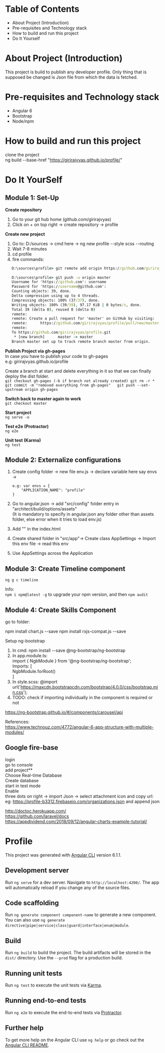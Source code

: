 # Table of Contents
 - About Project (Introduction)
 - Pre-requisites and Technology stack
 - How to build and run this project
 - Do It Yourself

# About Project (Introduction)
  This project is build to publish any developer profile. Only thing that is supposed be changed is Json file from which the data is fetched.  
  
# Pre-requisites and Technology stack
  - Angular 6
  - Bootstrap
  - Node/npm
  
  
# How to build and run this project
  clone the project  
  ng build --base-href "https://girirajvyas.github.io/profile/"  
  
# Do It YourSelf  
## Module 1: Set-Up  
**Create repository**    
1. Go to your git hub home (github.com/girirajvyas)   
2. Click on + on top right -> create repository -> profile  

**Create new project**  
1. Go to: D:/sources -> cmd here -> ng new profile --style scss --routing  
2. Wait 7-8 minutes  
3. cd profile  
4. fire commands:  
```cmd
   D:\sources\profile> git remote add origin https://github.com/girirajvyas/profile.git
   
   D:\sources\profile> git push -u origin master
   Username for 'https://github.com': username
   Password for 'https://username@github.com':
   Counting objects: 39, done.
   Delta compression using up to 4 threads.
   Compressing objects: 100% (37/37), done.
   Writing objects: 100% (39/39), 97.17 KiB | 0 bytes/s, done.
   Total 39 (delta 0), reused 0 (delta 0)
   remote:
   remote: Create a pull request for 'master' on GitHub by visiting:
   remote:      https://github.com/girirajvyas/profile/pull/new/master
   remote:
   To https://github.com/girirajvyas/profile.git
	* [new branch]      master -> master
   Branch master set up to track remote branch master from origin.
```

**Publish Project via gh-pages**  
In case you have to publish your code to gh-pages  
 e.g: girirajvyas.github.io/profile   
 
Create a branch at start and delete everything in it so that we can finally deploy the dist folder.  
    ```
       git checkout gh-pages (-b if branch not already created)
       git rm -r *
       git commit -m "removed everything from gh-pages"  
       git push --set-upstream origin gh-pages
    ```

**Switch back to master again to work**  
    ```
       git checkout master
    ```
	
**Start project**    
    ```
       ng serve -o
    ```
	
**Test e2e (Protractor)**   
    ```
       ng e2e
    ```
	
**Unit test (Karma)**   
    ```
       ng test
	```   

## Module 2: Externalize configurations 
1. Create config folder -> new file env.js -> declare variable here say envs -> 
   ```
   e.g: var envs = {  
       "APPLICATION_NAME": "profile"  
   }
   ```   
   
2. Go to angular.json -> add "src/config" folder entry in "architect/build/options/assets"  
  (It is mandatory to specify in angular.json any folder other than assets folder, else error when it tries to load env.js)  
  
3. Add "<script src="config/env.js"></script>" in the index.html  

4. Create shared folder in "src/app"-> Create class AppSettings -> Import this env file -> read this env   

5. Use AppSettings across the Application  

## Module 3: Create Timeline component  
   ```
   ng g c timeline
   ```

Info:  
`npm i npm@latest -g` to upgrade your npm version, and then `npm audit`


## Module 4: Create Skills Component  
go to folder:   

npm install chart.js --save
npm install rxjs-compat.js --save

Setup ng-bootstrap  
1. In cmd: npm install --save @ng-bootstrap/ng-bootstrap  
2. In app.module.ts:  
import { NgbModule } from '@ng-bootstrap/ng-bootstrap';  
Imports: [  
	NgbModule.forRoot()  
]  
3. In style.scss: @import url('https://maxcdn.bootstrapcdn.com/bootstrap/4.0.0/css/bootstrap.min.css');  
4. TODO: check if importing individually in the component is required or not  

https://ng-bootstrap.github.io/#/components/carousel/api  

References:  
https://www.technouz.com/4772/angular-6-app-structure-with-multiple-modules/  

## Google fire-base  
login  
go to console  
add project**  
Choose Real-time Database  
Create database  
start in test mode  
Enable  
three dots on right -> import Json -> select attachment icon and copy url: eg: https://profile-b3312.firebaseio.com/organizations.json and append json  

http://doctoc.herokuapp.com/  
https://github.com/laravel/docs  
https://appdividend.com/2018/09/12/angular-charts-example-tutorial/  



# Profile

This project was generated with [Angular CLI](https://github.com/angular/angular-cli) version 6.1.1.

## Development server

Run `ng serve` for a dev server. Navigate to `http://localhost:4200/`. The app will automatically reload if you change any of the source files.

## Code scaffolding

Run `ng generate component component-name` to generate a new component. You can also use `ng generate directive|pipe|service|class|guard|interface|enum|module`.

## Build

Run `ng build` to build the project. The build artifacts will be stored in the `dist/` directory. Use the `--prod` flag for a production build.

## Running unit tests

Run `ng test` to execute the unit tests via [Karma](https://karma-runner.github.io).

## Running end-to-end tests

Run `ng e2e` to execute the end-to-end tests via [Protractor](http://www.protractortest.org/).

## Further help

To get more help on the Angular CLI use `ng help` or go check out the [Angular CLI README](https://github.com/angular/angular-cli/blob/master/README.md).
